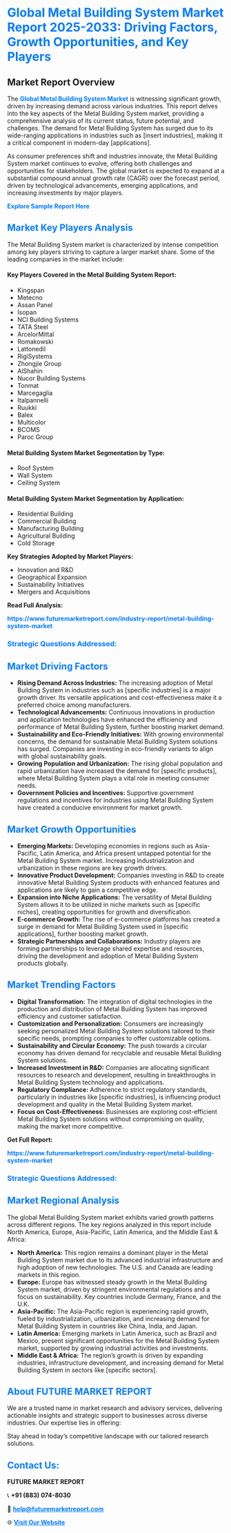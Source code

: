 <h1 style="color: #007BFF;">Global Metal Building System Market Report 2025-2033: Driving Factors, Growth Opportunities, and Key Players</h1>

<section id="overview">
<h2>Market Report Overview</h2>
<p>The <a href="https://www.futuremarketreport.com/industry-report/metal-building-system-market" style="color: #007BFF; text-decoration: none;"><strong>Global Metal Building System Market</strong></a> is witnessing significant growth, driven by increasing demand across various industries. This report delves into the key aspects of the Metal Building System market, providing a comprehensive analysis of its current status, future potential, and challenges. The demand for Metal Building System has surged due to its wide-ranging applications in industries such as [insert industries], making it a critical component in modern-day [applications].</p>
<p>As consumer preferences shift and industries innovate, the Metal Building System market continues to evolve, offering both challenges and opportunities for stakeholders. The global market is expected to expand at a substantial compound annual growth rate (CAGR) over the forecast period, driven by technological advancements, emerging applications, and increasing investments by major players.</p>
</section>

<section id="overview">
<p><a href="https://www.futuremarketreport.com/request-sample/reportId=102962" style="color: #007BFF; text-decoration: none;"><strong>Explore Sample Report Here</strong></a></p>
</section>

<section id="key-players">
<h2 style="color: #007BFF;">Market Key Players Analysis</h2>
<p>The Metal Building System market is characterized by intense competition among key players striving to capture a larger market share. Some of the leading companies in the market include:</p>
<h4>Key Players Covered in the Metal Building System Report:</h4>
<ul><li>Kingspan</li><li>Metecno</li><li>Assan Panel</li><li>Isopan</li><li>NCI Building Systems</li><li>TATA Steel</li><li>ArcelorMittal</li><li>Romakowski</li><li>Lattonedil</li><li>RigiSystems</li><li>Zhongjie Group</li><li>AlShahin</li><li>Nucor Building Systems</li><li>Tonmat</li><li>Marcegaglia</li><li>Italpannelli</li><li>Ruukki</li><li>Balex</li><li>Multicolor</li><li>BCOMS</li><li>Paroc Group</li></ul>
<h4>Metal Building System Market Segmentation by Type:</h4>
<ul><li>Roof System</li><li>Wall System</li><li>Ceiling System</li></ul>

<h4>Metal Building System Market Segmentation by Application:</h4>
<ul><li>Residential Building</li><li>Commercial Building</li><li>Manufacturing Building</li><li>Agricultural Building</li><li>Cold Storage</li></ul>
<p><strong>Key Strategies Adopted by Market Players:</strong></p>
<ul>
<li>Innovation and R&D</li>
<li>Geographical Expansion</li>
<li>Sustainability Initiatives</li>
<li>Mergers and Acquisitions</li>
</ul>
</section>

<section>
<p><strong>Read Full Analysis: </strong></p><a href="https://www.futuremarketreport.com/industry-report/metal-building-system-market" style="color: #007BFF; text-decoration: none;"><strong>https://www.futuremarketreport.com/industry-report/metal-building-system-market</strong></a>
<h3 style="color: #007BFF;">Strategic Questions Addressed:</h3>
</section>

<section id="driving-factors">
<h2 style="color: #007BFF;">Market Driving Factors</h2>
<ul>
<li><strong>Rising Demand Across Industries:</strong> The increasing adoption of Metal Building System in industries such as [specific industries] is a major growth driver. Its versatile applications and cost-effectiveness make it a preferred choice among manufacturers.</li>
<li><strong>Technological Advancements:</strong> Continuous innovations in production and application technologies have enhanced the efficiency and performance of Metal Building System, further boosting market demand.</li>
<li><strong>Sustainability and Eco-Friendly Initiatives:</strong> With growing environmental concerns, the demand for sustainable Metal Building System solutions has surged. Companies are investing in eco-friendly variants to align with global sustainability goals.</li>
<li><strong>Growing Population and Urbanization:</strong> The rising global population and rapid urbanization have increased the demand for [specific products], where Metal Building System plays a vital role in meeting consumer needs.</li>
<li><strong>Government Policies and Incentives:</strong> Supportive government regulations and incentives for industries using Metal Building System have created a conducive environment for market growth.</li>
</ul>
</section>

<section id="growth-opportunities">
<h2 style="color: #007BFF;">Market Growth Opportunities</h2>
<ul>
<li><strong>Emerging Markets:</strong> Developing economies in regions such as Asia-Pacific, Latin America, and Africa present untapped potential for the Metal Building System market. Increasing industrialization and urbanization in these regions are key growth drivers.</li>
<li><strong>Innovative Product Development:</strong> Companies investing in R&D to create innovative Metal Building System products with enhanced features and applications are likely to gain a competitive edge.</li>
<li><strong>Expansion into Niche Applications:</strong> The versatility of Metal Building System allows it to be utilized in niche markets such as [specific niches], creating opportunities for growth and diversification.</li>
<li><strong>E-commerce Growth:</strong> The rise of e-commerce platforms has created a surge in demand for Metal Building System used in [specific applications], further boosting market growth.</li>
<li><strong>Strategic Partnerships and Collaborations:</strong> Industry players are forming partnerships to leverage shared expertise and resources, driving the development and adoption of Metal Building System products globally.</li>
</ul>
</section>

<section id="trending-factors">
<h2 style="color: #007BFF;">Market Trending Factors</h2>
<ul>
<li><strong>Digital Transformation:</strong> The integration of digital technologies in the production and distribution of Metal Building System has improved efficiency and customer satisfaction.</li>
<li><strong>Customization and Personalization:</strong> Consumers are increasingly seeking personalized Metal Building System solutions tailored to their specific needs, prompting companies to offer customizable options.</li>
<li><strong>Sustainability and Circular Economy:</strong> The push towards a circular economy has driven demand for recyclable and reusable Metal Building System solutions.</li>
<li><strong>Increased Investment in R&D:</strong> Companies are allocating significant resources to research and development, resulting in breakthroughs in Metal Building System technology and applications.</li>
<li><strong>Regulatory Compliance:</strong> Adherence to strict regulatory standards, particularly in industries like [specific industries], is influencing product development and quality in the Metal Building System market.</li>
<li><strong>Focus on Cost-Effectiveness:</strong> Businesses are exploring cost-efficient Metal Building System solutions without compromising on quality, making the market more competitive.</li>
</ul>
</section>

<section>
<p><strong>Get Full Report: </strong></p><a href="https://www.futuremarketreport.com/industry-report/metal-building-system-market" style="color: #007BFF; text-decoration: none;"><strong>https://www.futuremarketreport.com/industry-report/metal-building-system-market</strong></a>
<h3 style="color: #007BFF;">Strategic Questions Addressed:</h3>
</section>


<section id="regional-analysis">
<h2 style="color: #007BFF;">Market Regional Analysis</h2>
<p>The global Metal Building System market exhibits varied growth patterns across different regions. The key regions analyzed in this report include North America, Europe, Asia-Pacific, Latin America, and the Middle East & Africa:</p>
<ul>
<li><strong>North America:</strong> This region remains a dominant player in the Metal Building System market due to its advanced industrial infrastructure and high adoption of new technologies. The U.S. and Canada are leading markets in this region.</li>
<li><strong>Europe:</strong> Europe has witnessed steady growth in the Metal Building System market, driven by stringent environmental regulations and a focus on sustainability. Key countries include Germany, France, and the U.K.</li>
<li><strong>Asia-Pacific:</strong> The Asia-Pacific region is experiencing rapid growth, fueled by industrialization, urbanization, and increasing demand for Metal Building System in countries like China, India, and Japan.</li>
<li><strong>Latin America:</strong> Emerging markets in Latin America, such as Brazil and Mexico, present significant opportunities for the Metal Building System market, supported by growing industrial activities and investments.</li>
<li><strong>Middle East & Africa:</strong> The region’s growth is driven by expanding industries, infrastructure development, and increasing demand for Metal Building System in sectors like [specific sectors].</li>
</ul>
</section>

<footer>
<h2 style="color: #007BFF;">About FUTURE MARKET REPORT</h2>
<p>We are a trusted name in market research and advisory services, delivering actionable insights and strategic support to businesses across diverse industries. Our expertise lies in offering:</p>

<p>Stay ahead in today’s competitive landscape with our tailored research solutions.</p>

<h2 style="color: #007BFF;">Contact Us:</h2>
<p><strong>FUTURE MARKET REPORT</strong></p>
<p>📞 <strong>+91 (883) 074-8030</strong></p>
<p>📧 <strong><a href="mailto:help@futuremarketreport.com" style="color: #007BFF;">help@futuremarketreport.com</a></strong></p>
<p>🌐 <strong><a href="https://www.futuremarketreport.com/" style="color: #007BFF;">Visit Our Website</a></strong></p>
</footer>